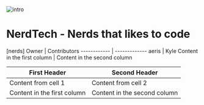 ![intro](https://a.pomfe.co/algfld.png)

# NerdTech - Nerds that likes to code

[nerds]
Owner | Contributors
------------ | -------------
aeris | Kyle
Content in the first column | Content in the second column

First Header | Second Header
------------ | -------------
Content from cell 1 | Content from cell 2
Content in the first column | Content in the second column
